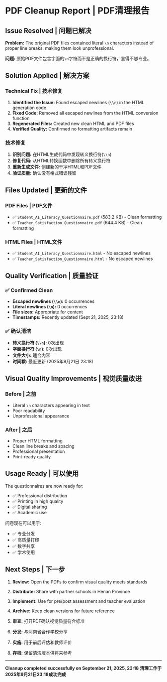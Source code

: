 # PDF Cleanup Report | PDF清理报告

## Issue Resolved | 问题已解决

**Problem:** The original PDF files contained literal `\n` characters instead of proper line breaks, making them look unprofessional.

**问题:** 原始PDF文件包含字面的`\n`字符而不是正确的换行符，显得不够专业。

## Solution Applied | 解决方案

### Technical Fix | 技术修复
1. **Identified the Issue:** Found escaped newlines (`\\n`) in the HTML generation code
2. **Fixed Code:** Removed all escaped newlines from the HTML conversion function
3. **Regenerated Files:** Created new clean HTML and PDF files
4. **Verified Quality:** Confirmed no formatting artifacts remain

### 技术修复
1. **识别问题:** 在HTML生成代码中发现转义换行符(`\\n`)
2. **修复代码:** 从HTML转换函数中删除所有转义换行符  
3. **重新生成文件:** 创建新的干净HTML和PDF文件
4. **验证质量:** 确认没有格式错误残留

## Files Updated | 更新的文件

### PDF Files | PDF文件
- ✅ `Student_AI_Literacy_Questionnaire.pdf` (583.2 KB) - Clean formatting
- ✅ `Teacher_Satisfaction_Questionnaire.pdf` (644.4 KB) - Clean formatting

### HTML Files | HTML文件
- ✅ `Student_AI_Literacy_Questionnaire.html` - No escaped newlines
- ✅ `Teacher_Satisfaction_Questionnaire.html` - No escaped newlines

## Quality Verification | 质量验证

### ✅ Confirmed Clean
- **Escaped newlines (`\\n`):** 0 occurrences 
- **Literal newlines (`\n`):** 0 occurrences
- **File sizes:** Appropriate for content
- **Timestamps:** Recently updated (Sept 21, 2025, 23:18)

### ✅ 确认清洁
- **转义换行符 (`\\n`):** 0次出现
- **字面换行符 (`\n`):** 0次出现  
- **文件大小:** 适合内容
- **时间戳:** 最近更新 (2025年9月21日 23:18)

## Visual Quality Improvements | 视觉质量改进

### Before | 之前
- Literal `\n` characters appearing in text
- Poor readability
- Unprofessional appearance

### After | 之后  
- Proper HTML formatting
- Clean line breaks and spacing
- Professional presentation
- Print-ready quality

## Usage Ready | 可以使用

The questionnaires are now ready for:
- ✅ Professional distribution
- ✅ Printing in high quality
- ✅ Digital sharing
- ✅ Academic use

问卷现在可以用于:
- ✅ 专业分发
- ✅ 高质量打印
- ✅ 数字共享
- ✅ 学术使用

## Next Steps | 下一步

1. **Review:** Open the PDFs to confirm visual quality meets standards
2. **Distribute:** Share with partner schools in Henan Province
3. **Implement:** Use for pre/post assessment and teacher evaluation
4. **Archive:** Keep clean versions for future reference

1. **审查:** 打开PDF确认视觉质量符合标准
2. **分发:** 与河南省合作学校分享
3. **实施:** 用于前后评估和教师评价
4. **存档:** 保留清洁版本供将来参考

---

**Cleanup completed successfully on September 21, 2025, 23:18**
**清理工作于2025年9月21日23:18成功完成**